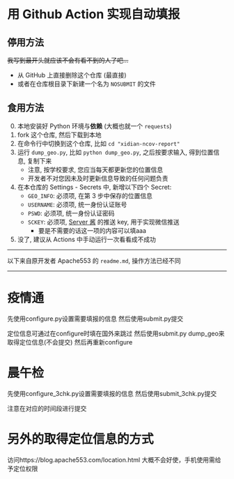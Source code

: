 # 用 Github Action 实现自动填报

## 停用方法

~~我写到最开头就应该不会有看不到的人了吧...~~

- 从 GitHub 上直接删除这个仓库 (最直接)
- 或者在仓库根目录下新建一个名为 `NOSUBMIT` 的文件

## 食用方法

0. 本地安装好 Python 环境与**依赖** (大概也就一个 `requests`)
1. fork 这个仓库, 然后下载到本地
2. 在命令行中切换到这个仓库, 比如 `cd "xidian-ncov-report"`
3. 运行 `dump_geo.py`, 比如 `python dump_geo.py`, 之后按要求输入, 得到位置信息, 复制下来
   - 注意, 按学校要求, 您应当每天都更新您的位置信息
   - 开发者不对您因未及时更新信息导致的任何问题负责
4. 在本仓库的 Settings - Secrets 中, 新增以下四个 Secret:
   - `GEO_INFO`: 必须项, 在第 3 步中保存的位置信息
   - `USERNAME`: 必须项, 统一身份认证账号
   - `PSWD`: 必须项, 统一身份认证密码
   - `SCKEY`: 必须项, [Server 酱](https://sct.ftqq.com) 的推送 key, 用于实现微信推送
     - 要是不需要的话这一项的内容可以填aaa
5. 没了, 建议从 Actions 中手动运行一次看看成不成功

---

以下来自原开发者 Apache553 的 `readme.md`, 操作方法已经不同

---

# 疫情通

先使用configure.py设置需要填报的信息
然后使用submit.py提交

定位信息可通过在configure时填在国外来跳过
然后使用submit.py dump_geo来取得定位信息(不会提交)
然后再重新configure

# 晨午检

先使用configure_3chk.py设置需要填报的信息
然后使用submit_3chk.py提交

注意在对应的时间段进行提交

# 另外的取得定位信息的方式
访问https://blog.apache553.com/location.html
大概不会好使，手机使用需给予定位权限
